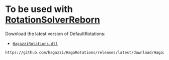 # To be used with [RotationSolverReborn](https://github.com/FFXIV-CombatReborn/RotationSolverReborn)

Download the latest version of DefaultRotations:

- [`HagazziRotations.dll`](https://github.com/hagazzi/HagaRotations/releases/latest/download/HagazziRotations.dll)

```
https://github.com/hagazzi/HagaRotations/releases/latest/download/HagazziRotations.dll
```
